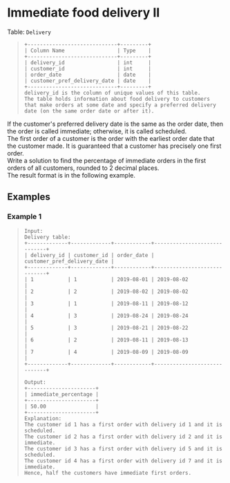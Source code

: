 # Immediate food delivery II

Table: `Delivery`
> ```
> +-----------------------------+---------+
> | Column Name                 | Type    |
> +-----------------------------+---------+
> | delivery_id                 | int     |
> | customer_id                 | int     |
> | order_date                  | date    |
> | customer_pref_delivery_date | date    |
> +-----------------------------+---------+
> delivery_id is the column of unique values of this table.
> The table holds information about food delivery to customers that make orders at some date and specify a preferred delivery date (on the same order date or after it).
> ```

If the customer's preferred delivery date is the same as the order date, then the order is called immediate; otherwise, it is called scheduled.  
The first order of a customer is the order with the earliest order date that the customer made. It is guaranteed that a customer has precisely one first order.  
Write a solution to find the percentage of immediate orders in the first orders of all customers, rounded to 2 decimal places.  
The result format is in the following example.  

## Examples
### Example 1
> ```
> Input: 
> Delivery table:
> +-------------+-------------+------------+-----------------------------+
> | delivery_id | customer_id | order_date | customer_pref_delivery_date |
> +-------------+-------------+------------+-----------------------------+
> | 1           | 1           | 2019-08-01 | 2019-08-02                  |
> | 2           | 2           | 2019-08-02 | 2019-08-02                  |
> | 3           | 1           | 2019-08-11 | 2019-08-12                  |
> | 4           | 3           | 2019-08-24 | 2019-08-24                  |
> | 5           | 3           | 2019-08-21 | 2019-08-22                  |
> | 6           | 2           | 2019-08-11 | 2019-08-13                  |
> | 7           | 4           | 2019-08-09 | 2019-08-09                  |
> +-------------+-------------+------------+-----------------------------+
> 
> Output: 
> +----------------------+
> | immediate_percentage |
> +----------------------+
> | 50.00                |
> +----------------------+
> Explanation: 
> The customer id 1 has a first order with delivery id 1 and it is scheduled.
> The customer id 2 has a first order with delivery id 2 and it is immediate.
> The customer id 3 has a first order with delivery id 5 and it is scheduled.
> The customer id 4 has a first order with delivery id 7 and it is immediate.
> Hence, half the customers have immediate first orders.
> ```